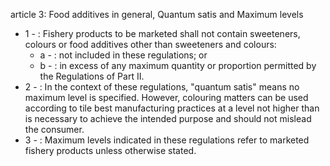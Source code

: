 article 3: Food additives in general, Quantum satis and Maximum levels

<ul>
			<li>1 - : Fishery products to be marketed shall not contain sweeteners, colours or food additives other than sweeteners and colours:<ul>
						<li>a - : not included in these regulations; or<ul>
						</ul></li>						<li>b - : in excess of any maximum quantity or proportion permitted by the Regulations of Part II.<ul>
						</ul></li>			</ul></li>			<li>2 - : In the context of these regulations, &quot;quantum satis&quot; means no maximum level is specified. However, colouring matters can be used according to tile best manufacturing practices at a level not higher than is necessary to achieve the intended purpose and should not mislead the consumer.<ul>
			</ul></li>			<li>3 - : Maximum levels indicated in these regulations refer to marketed fishery products unless otherwise stated.<ul>
			</ul></li></ul>